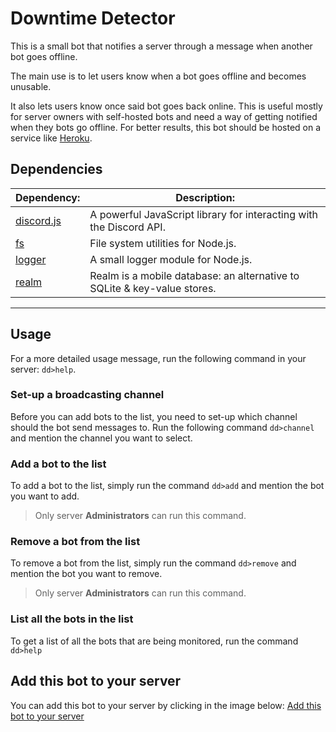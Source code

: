 # Downtime Detector

This is a small bot that notifies a server through a message when another bot goes offline. 

The main use is to let users know when a bot goes offline and becomes unusable. 

It also lets users know once said bot goes back online. This is useful mostly for server owners with self-hosted bots and need a way of getting notified when they bots go offline. For better results, this bot should be hosted on a service like [Heroku](https://www.heroku.com/).

## Dependencies

| Dependency:                                           | Description:                                                             |
|-------------------------------------------------------|--------------------------------------------------------------------------|
| [discord.js](https://github.com/discordjs/discord.js) | A powerful JavaScript library for interacting with the Discord API.      |
| [fs](https://www.npmjs.com/package/fs)                | File system utilities for Node.js.                                       |
| [logger](https://github.com/moonstar-x/logger)        | A small logger module for Node.js.                                       |
| [realm](https://www.npmjs.com/package/realm)          | Realm is a mobile database: an alternative to SQLite & key-value stores. |

---

## Usage

For a more detailed usage message, run the following command in your server: `dd>help`.

### Set-up a broadcasting channel

Before you can add bots to the list, you need to set-up which channel should the bot send messages to. Run the following command `dd>channel` and mention the channel you want to select.

### Add a bot to the list

To add a bot to the list, simply run the command `dd>add` and mention the bot you want to add.
> Only server **Administrators** can run this command.

### Remove a bot from the list

To remove a bot from the list, simply run the command `dd>remove` and mention the bot you want to remove.
> Only server **Administrators** can run this command.

### List all the bots in the list

To get a list of all the bots that are being monitored, run the command `dd>help`

## Add this bot to your server

You can add this bot to your server by clicking in the image below:
[Add this bot to your server](https://discord.com/api/oauth2/authorize?client_id=653755293943201793&permissions=8&scope=bot)
